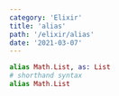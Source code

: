 ```yaml
---
category: 'Elixir'
title: 'alias'
path: '/elixir/alias'
date: '2021-03-07'
---
```


```elixir
alias Math.List, as: List
# shorthand syntax
alias Math.List
```
